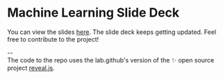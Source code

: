 # Machine Learning Slide Deck

You can view the slides [here](https://blessinvarkey.github.io/ml-slideshow/#/). The slide deck keeps getting updated. Feel free to contribute to the project! 

--   
The code to the repo uses the lab.github's version of the :sparkles: open source project [reveal.js](https://github.com/hakimel/reveal.js/). 
